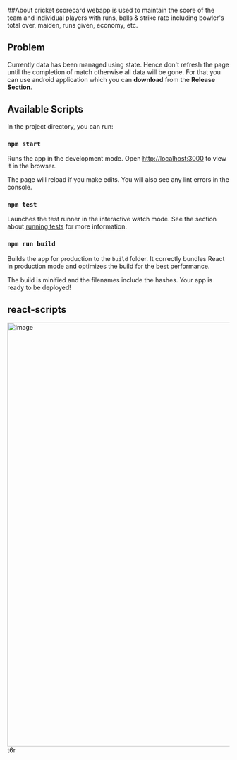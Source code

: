 ##About
cricket scorecard webapp is used to maintain the score of the team and individual players with runs, balls & strike rate including bowler's total over, maiden, runs given, economy, etc.

## Problem

Currently data has been managed using state. Hence don't refresh the page until the completion of match otherwise all data will be gone. For that you can use android application which you can **download** from the **Release Section**.

## Available Scripts

In the project directory, you can run:

### `npm start`

Runs the app in the development mode. Open [http://localhost:3000](http://localhost:3000) to view it in the browser.

The page will reload if you make edits. You will also see any lint errors in the console.

### `npm test`

Launches the test runner in the interactive watch mode. See the section about [running tests](https://facebook.github.io/create-react-app/docs/running-tests) for more information.

### `npm run build`

Builds the app for production to the `build` folder. It correctly bundles React in production mode and optimizes the build for the best performance.

The build is minified and the filenames include the hashes. Your app is ready to be deployed!

## react-scripts


<img width="958" alt="image" src="https://user-images.githubusercontent.com/88225022/182921198-e59f53f5-5f1b-46d2-adde-69cafef6b441.png">
t6r
